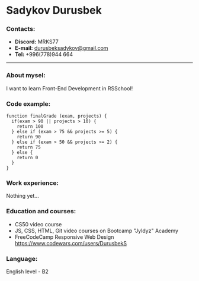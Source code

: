 # **Sadykov Durusbek**

### **Contacts:**

+ **Discord:** MRKS77
+ **E-mail:** durusbeksadykov@gmail.com
+ **Tel:** +996(778)944 664

---

### About mysel:

I want to learn Front-End Development in RSSchool!

### Code example:

``` 
function finalGrade (exam, projects) {
  if(exam > 90 || projects > 10) {
    return 100
  } else if (exam > 75 && projects >= 5) {
    return 90
  } else if (exam > 50 && projects >= 2) {
    return 75
  } else {
    return 0
  }  
} 
```

### Work experience:

Nothing yet…

### Education and courses:

+ CS50 video course
+ JS, CSS, HTML, Git video courses on Bootcamp "Jyldyz" Academy
+ FreeCodeCamp Responsive Web Design https://www.codewars.com/users/DurusbekS

### Language:

English level - B2